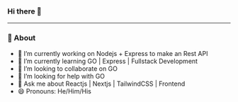 ### Hi there 👋
-----------------------------------------------------------------------------------------------------------------------------------------------------------------------
### 🤔 About
- 🔭 I’m currently working on Nodejs + Express to make an Rest API
- 🌱 I’m currently learning GO | Express | Fullstack Development
- 👯 I’m looking to collaborate on GO
- 🤔 I’m looking for help with GO
- 💬 Ask me about Reactjs | Nextjs | TailwindCSS | Frontend
- 😄 Pronouns: He/Him/His


